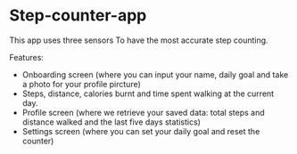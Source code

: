 # Step-counter-app
This app uses three sensors To have the most accurate step counting.

Features:
- Onboarding screen (where you can input your name, daily goal and take a photo for your profile pircture)
- Steps, distance, calories burnt and time spent walking at the current day.
- Profile screen (where we retrieve your saved data: total steps and distance walked and the last five days statistics)
- Settings screen (where you can set your daily goal and reset the counter)
